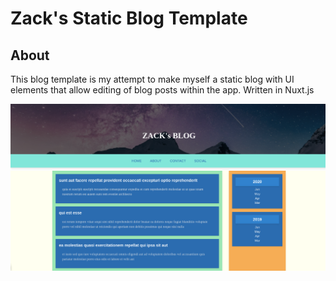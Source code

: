 # Zack's Static Blog Template

## About

This blog template is my attempt to make myself a static blog with UI elements that allow editing of blog posts within the app. Written in Nuxt.js

![Screenshot](./Peek.png "How-it-currently-looks")
